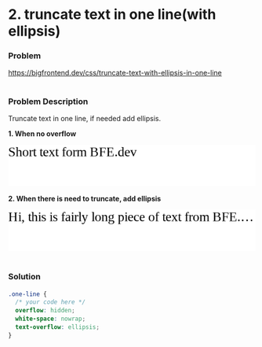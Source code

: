 # 2. truncate text in one line(with ellipsis)

### Problem

https://bigfrontend.dev/css/truncate-text-with-ellipsis-in-one-line

#

### Problem Description

Truncate text in one line, if needed add ellipsis.

**1. When no overflow**

![result 1](result-1.png)

**2. When there is need to truncate, add ellipsis**

![result 2](result-2.png)

#

### Solution

```css
.one-line {
  /* your code here */
  overflow: hidden;
  white-space: nowrap;
  text-overflow: ellipsis;
}
```
